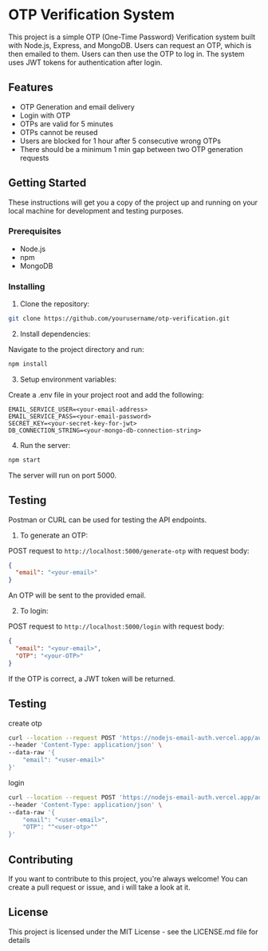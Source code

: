 # OTP Verification System

This project is a simple OTP (One-Time Password) Verification system built with Node.js, Express, and MongoDB. Users can request an OTP, which is then emailed to them. Users can then use the OTP to log in. The system uses JWT tokens for authentication after login.

## Features

- OTP Generation and email delivery
- Login with OTP
- OTPs are valid for 5 minutes
- OTPs cannot be reused
- Users are blocked for 1 hour after 5 consecutive wrong OTPs
- There should be a minimum 1 min gap between two OTP generation requests

## Getting Started

These instructions will get you a copy of the project up and running on your local machine for development and testing purposes.

### Prerequisites

- Node.js
- npm
- MongoDB

### Installing

1. Clone the repository:

```bash
git clone https://github.com/yourusername/otp-verification.git
```

2. Install dependencies:

Navigate to the project directory and run:

```bash
npm install
```

3. Setup environment variables:

Create a .env file in your project root and add the following:

```.env
EMAIL_SERVICE_USER=<your-email-address>
EMAIL_SERVICE_PASS=<your-email-password>
SECRET_KEY=<your-secret-key-for-jwt>
DB_CONNECTION_STRING=<your-mongo-db-connection-string>
```

4. Run the server:

```bash
npm start
```

The server will run on port 5000.

## Testing

Postman or CURL can be used for testing the API endpoints.

1. To generate an OTP:

POST request to `http://localhost:5000/generate-otp` with request body:

```json
{
  "email": "<your-email>"
}
```

An OTP will be sent to the provided email.

2. To login:

POST request to `http://localhost:5000/login` with request body:

```json
{
  "email": "<your-email>",
  "OTP": "<your-OTP>"
}
```

If the OTP is correct, a JWT token will be returned.

## Testing

create otp

```bash
curl --location --request POST 'https://nodejs-email-auth.vercel.app/auth/generate-otp' \
--header 'Content-Type: application/json' \
--data-raw '{
    "email": "<user-email>"
}'
```

login

```bash
curl --location --request POST 'https://nodejs-email-auth.vercel.app/auth/login' \
--header 'Content-Type: application/json' \
--data-raw '{
    "email": "<user-email>",
    "OTP": ""<user-otp>""
}'
```

## Contributing

If you want to contribute to this project, you're always welcome! You can create a pull request or issue, and i will take a look at it.

## License

This project is licensed under the MIT License - see the LICENSE.md file for details
